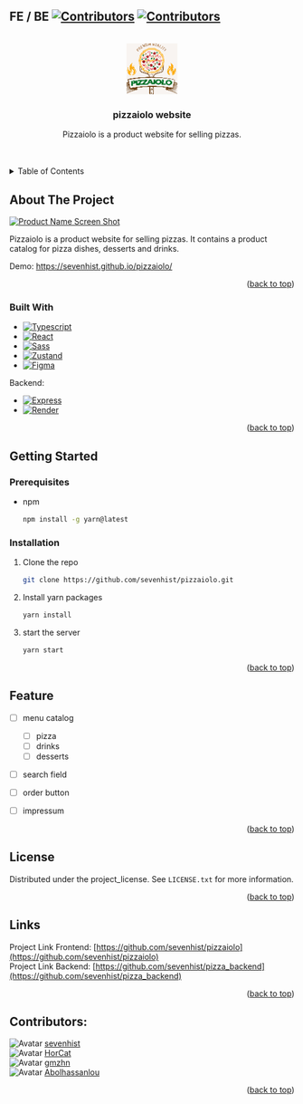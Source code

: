 <a id="readme-top"></a>

<!-- PROJECT SHIELDS -->

## FE / BE [![Contributors][contributors-shield]][contributors-url] [![Contributors][contributors-shield2]][contributors-url2]



<!-- PROJECT LOGO -->
<br />
<div align="center">
  <a href="https://github.com/sevenhist/pizzaiolo">
    <img src="public/icons/icon-96x96.png" alt="Logo" width="90" height="90">
  </a>

<h3 align="center">pizzaiolo website</h3>

  <p align="center">
    Pizzaiolo is a product website for selling pizzas.
    <br />
    <!-- <a href="https://github.com/github_username/repo_name"><strong>Explore the docs »</strong></a> -->
    <br />
    <br />
  </p>
</div>



<!-- TABLE OF CONTENTS -->
<details>
  <summary>Table of Contents</summary>
  <ol>
    <li>
      <a href="#about-the-project">About The Project</a>
      <ul>
        <li><a href="#built-with">Built With</a></li>
      </ul>
    </li>
    <li>
      <a href="#getting-started">Getting Started</a>
      <ul>
        <li><a href="#prerequisites">Prerequisites</a></li>
        <li><a href="#installation">Installation</a></li>
      </ul>
    </li>
    <li><a href="#roadmap">Roadmap</a></li>
    <li><a href="#license">License</a></li>
    <li><a href="#links">Links</a></li>
    <li><a href="#contributors">Contributors</a></li>    
  </ol>
</details>



<!-- ABOUT THE PROJECT -->
## About The Project

[![Product Name Screen Shot][product-screenshot]]("public/icons/icon-96x96.png)

Pizzaiolo is a product website for selling pizzas. It contains a product catalog for pizza dishes, desserts and drinks.  

Demo: https://sevenhist.github.io/pizzaiolo/

<p align="right">(<a href="#readme-top">back to top</a>)</p>



### Built With

* [![Typescript][TS]][TS-url]
* [![React][React.js]][React-url]
* [![Sass][Sass]][Sass-url]
* [![Zustand][Zustand.js]][Zustand-url]
* [![Figma][Figma]][Figma-url]

Backend:
* [![Express][Express.js]][Express-url]
* [![Render][Render]][Render-url]
  

<p align="right">(<a href="#readme-top">back to top</a>)</p>


<!-- GETTING STARTED -->
## Getting Started

### Prerequisites

* npm
  ```sh
  npm install -g yarn@latest
  ```

### Installation

1. Clone the repo
   ```sh
   git clone https://github.com/sevenhist/pizzaiolo.git
   ```
2. Install yarn packages
   ```sh
   yarn install
   ```
3. start the server
    ```sh
   yarn start
   ```

<p align="right">(<a href="#readme-top">back to top</a>)</p>



<!-- ROADMAP -->
## Feature

- [ ] menu catalog
    - [ ] pizza
    - [ ] drinks
    - [ ] desserts
- [ ] search field
- [ ] order button  
- [ ] impressum  


<p align="right">(<a href="#readme-top">back to top</a>)</p>




<!-- LICENSE -->
## License

Distributed under the project_license. See `LICENSE.txt` for more information.

<p align="right">(<a href="#readme-top">back to top</a>)</p>



<!-- Links -->
## Links

Project Link Frontend: [https://github.com/sevenhist/pizzaiolo](https://github.com/sevenhist/pizzaiolo)  
Project Link Backend: [https://github.com/sevenhist/pizza_backend](https://github.com/sevenhist/pizza_backend)
  
<p align="right">(<a href="#readme-top">back to top</a>)</p>

<!-- Contributors -->
## Contributors:

<img src="https://avatars.githubusercontent.com/u/113990226?v=4" alt="Avatar" width="30" height="30"> [sevenhist](https://github.com/sevenhist)  
<img src="https://avatars.githubusercontent.com/u/145600785?v=4" alt="Avatar" width="30" height="30"> [HorCat](https://github.com/HorCat)  
<img src="https://avatars.githubusercontent.com/u/146127262?v=4" alt="Avatar" width="30" height="30"> [gmzhn](https://github.com/gmzhn)  
<img src="https://avatars.githubusercontent.com/u/146092910?v=4" alt="Avatar" width="30" height="30"> [Abolhassanlou](https://github.com/Abolhassanlou)  




<p align="right">(<a href="#readme-top">back to top</a>)</p>



<!-- MARKDOWN LINKS & IMAGES -->
<!-- https://www.markdownguide.org/basic-syntax/#reference-style-links -->
[contributors-shield]: https://img.shields.io/github/contributors/sevenhist/pizzaiolo.svg?style=for-the-badge
[contributors-url]: https://github.com/sevenhist/pizzaiolo/graphs/contributors
[contributors-shield2]: https://img.shields.io/github/contributors/sevenhist/pizza_backend.svg?style=for-the-badge
[contributors-url2]: https://github.com/sevenhist/pizza_backend/graphs/contributors
[license-url]: https://github.com/github_username/repo_name/blob/master/LICENSE.txt
[product-screenshot]: public/LOGO_Name_Kopie.jpg
[Sass]: https://img.shields.io/badge/sass-CC6699?style=for-the-badge&logo=sass&logoColor=white
[Sass-url]: https://sass-lang.com/
[TS]: https://img.shields.io/badge/typescript-3178C6?style=for-the-badge&logo=typescript&logoColor=white
[TS-url]: https://www.typescriptlang.org/
[React.js]: https://img.shields.io/badge/React-20232A?style=for-the-badge&logo=react&logoColor=61DAFB
[React-url]: https://reactjs.org/
[Figma]: https://img.shields.io/badge/figma-F24E1E?style=for-the-badge&logo=figma&logoColor=white
[Figma-url]: https://figma.com/
[Express.js]: https://img.shields.io/badge/express.js-000000?style=for-the-badge&logo=express&logoColor=white
[Express-url]: https://expressjs.com/
[Zustand.js]: https://img.shields.io/badge/zustand-FFDD00?style=for-the-badge&logo=zustand&logoColor=black
[Zustand-url]: https://zustand-demo.pmnd.rs/
[Render]: https://img.shields.io/badge/render-0466D6?style=for-the-badge&logo=render&logoColor=white
[Render-url]: https://render.com/




<!-- # dev-archive:
## 1st installation of yarn-components
1. yarn install 
2. yarn add sass
3. yarn add react-router-dom
4. yarn add axios
5. yarn add zustand
6. yarn add  workbox-webpack-plugin
7. yarn start -->


